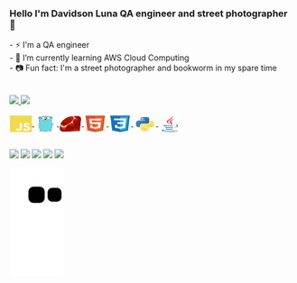 ### Hello I'm Davidson Luna QA engineer and street photographer 👋
 <div>
- ⚡ I'm a QA engineer
 <br>
- 🌱 I’m currently learning AWS Cloud Computing
 <br>
- 📷  Fun fact: I'm a street photographer and bookworm in my spare time 
  <br> <br>
 </div>
 <br>
 <div>
  <a href="https://github.com/davidsonluna">
  <img height="180em" src="https://github-readme-stats.vercel.app/api?username=davidsonluna&show_icons=true&theme=dracula&include_all_commits=true&count_private=true"/>
  <img height="180em" src="https://github-readme-stats.vercel.app/api/top-langs/?username=davidsonluna&layout=compact&langs_count=7&theme=dracula"/>
</div>
<div style="display: inline_block"><br>
  <img align="center" alt="Luna-JS" height="30" width="40" src="https://raw.githubusercontent.com/devicons/devicon/master/icons/javascript/javascript-plain.svg">
  <img align="center" alt="Luna-GO" height="30" width="40" src="https://raw.githubusercontent.com/devicons/devicon/master/icons/go/go-original.svg">
  <img align="center" alt="Luna-Ruby" height="30" width="40" src="https://raw.githubusercontent.com/devicons/devicon/master/icons/ruby/ruby-original.svg">
  <img align="center" alt="Luna-HTML" height="30" width="40" src="https://raw.githubusercontent.com/devicons/devicon/master/icons/html5/html5-original.svg">
  <img align="center" alt="Luna-CSS" height="30" width="40" src="https://raw.githubusercontent.com/devicons/devicon/master/icons/css3/css3-original.svg">
  <img align="center" alt="Luna-Python" height="30" width="40" src="https://raw.githubusercontent.com/devicons/devicon/master/icons/python/python-original.svg">
  <img align="center" alt="Luna-Java" height="30" width="40" src="https://raw.githubusercontent.com/devicons/devicon/master/icons/java/java-original.svg">
</div>
</div>
  
  ##
 
<div> 
    <a href="https://instagram.com/davidsonluna" target="_blank"><img src="https://img.shields.io/badge/-Instagram-%23E4405F?style=for-the-badge&logo=instagram&logoColor=white" target="_blank"></a>
    <a href="https://www.twitch.tv/davidsonluna" target="_blank"><img src="https://img.shields.io/badge/Twitch-9146FF?style=for-the-badge&logo=twitch&logoColor=white" target="_blank"></a>
    <a href="mailto:davidsonluna@gmail.com"><img src="https://img.shields.io/badge/-Gmail-%23333?style=for-the-badge&logo=gmail&logoColor=white" target="_blank"></a>
    <a href="https://www.linkedin.com/in/DavidsonLuna" target="_blank"><img src="https://img.shields.io/badge/-LinkedIn-%230077B5?style=for-the-badge&logo=linkedin&logoColor=white" target="_blank"></a> 
   <a href="https://twitter.com/DavidsonLuna" target="_blank"><img src="https://img.shields.io/badge/Twitter-1DA1F2?style=for-the-badge&logo=twitter&logoColor=white" target="_blank"></a> 
 
 
  ![Snake animation](https://github.com/davidsonluna/davidsonluna/blob/output/github-contribution-grid-snake.svg)
 
</div>
